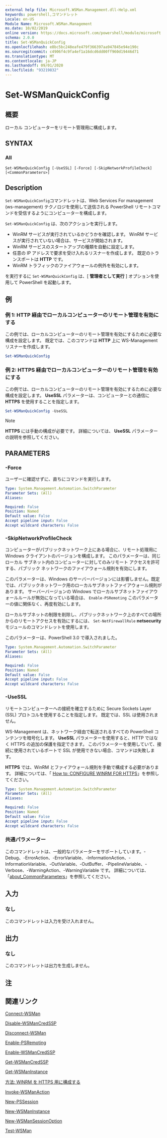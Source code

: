```yaml
---
external help file: Microsoft.WSMan.Management.dll-Help.xml
keywords: powershell,コマンドレット
Locale: en-US
Module Name: Microsoft.WSMan.Management
ms.date: 10/02/2019
online version: https://docs.microsoft.com/powershell/module/microsoft.wsman.management/set-wsmanquickconfig?view=powershell-6&WT.mc_id=ps-gethelp
schema: 2.0.0
title: Set-WSManQuickConfig
ms.openlocfilehash: e8bc5bc248eafe479f366397aa947845e94e190c
ms.sourcegitcommit: c4906f4c9fa4ef1a16dcd6dd00ff960d19446d71
ms.translationtype: MT
ms.contentlocale: ja-JP
ms.lasthandoff: 09/01/2020
ms.locfileid: "93219832"
---
```

# Set-WSManQuickConfig

## 概要
ローカル コンピューターをリモート管理用に構成します。

## SYNTAX

### All

```
Set-WSManQuickConfig [-UseSSL] [-Force] [-SkipNetworkProfileCheck] [<CommonParameters>]
```

## Description

`Set-WSManQuickConfig`コマンドレットは、Web Services For management (ws-management) テクノロジを使用して送信される PowerShell リモートコマンドを受信するようにコンピューターを構成します。

`Set-WSManQuickConfig` は、次のアクションを実行します。

- WinRM サービスが実行されているかどうかを確認します。 WinRM サービスが実行されていない場合は、サービスが開始されます。
- WinRM サービスのスタートアップの種類を自動に設定します。
- 任意の IP アドレスで要求を受け入れるリスナーを作成します。 既定のトランスポートは **HTTP** です。
- WinRM トラフィックのファイアウォールの例外を有効にします。

を実行するに `Set-WSManQuickConfig` は、[ **管理者として実行** ] オプションを使用して PowerShell を起動します。

## 例

### 例 1: HTTP 経由でローカルコンピューターのリモート管理を有効にする

この例では、ローカルコンピューターのリモート管理を有効にするために必要な構成を設定します。 既定では、このコマンドは **HTTP** 上に WS-Management リスナーを作成します。

```powershell
Set-WSManQuickConfig
```

### 例 2: HTTPS 経由でローカルコンピューターのリモート管理を有効にする

この例では、ローカルコンピューターのリモート管理を有効にするために必要な構成を設定します。 **UseSSL** パラメーターは、コンピューターとの通信に **HTTPS** を使用することを指定します。

```powershell
Set-WSManQuickConfig -UseSSL
```

> [!NOTE]
> **HTTPS** には手動の構成が必要です。 詳細については、 **UseSSL** パラメーターの説明を参照してください。

## PARAMETERS

### -Force

ユーザーに確認せずに、直ちにコマンドを実行します。

```yaml
Type: System.Management.Automation.SwitchParameter
Parameter Sets: (All)
Aliases:

Required: False
Position: Named
Default value: False
Accept pipeline input: False
Accept wildcard characters: False
```

### -SkipNetworkProfileCheck

コンピューターがパブリックネットワーク上にある場合に、リモート処理用に Windows クライアントのバージョンを構成します。 このパラメーターは、同じローカル サブネット内のコンピューターに対してのみリモート アクセスを許可する、パブリック ネットワークのファイアウォール規則を有効にします。

このパラメーターは、Windows のサーバーバージョンには影響しません。既定では、パブリックネットワーク用のローカルサブネットファイアウォール規則があります。 サーバーバージョンの Windows でローカルサブネットファイアウォールルールが無効になっている場合は、 `Enable-PSRemoting` このパラメーターの値に関係なく、再度有効にします。

ローカルサブネットの制限を削除し、パブリックネットワーク上のすべての場所からのリモートアクセスを有効にするには、 `Set-NetFirewallRule` **netsecurity** モジュールのコマンドレットを使用します。

このパラメーターは、PowerShell 3.0 で導入されました。

```yaml
Type: System.Management.Automation.SwitchParameter
Parameter Sets: (All)
Aliases:

Required: False
Position: Named
Default value: False
Accept pipeline input: False
Accept wildcard characters: False
```

### -UseSSL

リモートコンピューターへの接続を確立するために Secure Sockets Layer (SSL) プロトコルを使用することを指定します。 既定では、SSL は使用されません。

WS-Management は、ネットワーク経由で転送されるすべての PowerShell コンテンツを暗号化します。 **UseSSL** パラメーターを使用すると、HTTP ではなく HTTPS の追加の保護を指定できます。 このパラメーターを使用していて、接続に使用されているポートで SSL が使用できない場合、コマンドは失敗します。

**HTTPS** では、WinRM とファイアウォール規則を手動で構成する必要があります。 詳細については、「 [How to: CONFIGURE WINRM FOR HTTPS](https://support.microsoft.com/help/2019527/how-to-configure-winrm-for-https)」を参照してください。

```yaml
Type: System.Management.Automation.SwitchParameter
Parameter Sets: (All)
Aliases:

Required: False
Position: Named
Default value: False
Accept pipeline input: False
Accept wildcard characters: False
```

### 共通パラメーター

このコマンドレットは、一般的なパラメーターをサポートしています。-Debug、-ErrorAction、-ErrorVariable、-InformationAction、-InformationVariable、-OutVariable、-OutBuffer、-PipelineVariable、-Verbose、-WarningAction、-WarningVariable です。 詳細については、「[about_CommonParameters](https://go.microsoft.com/fwlink/?LinkID=113216)」を参照してください。

## 入力

### なし

このコマンドレットは入力を受け入れません。

## 出力

### なし

このコマンドレットは出力を生成しません。

## 注

## 関連リンク

[Connect-WSMan](Connect-WSMan.md)

[Disable-WSManCredSSP](Disable-WSManCredSSP.md)

[Disconnect-WSMan](Disconnect-WSMan.md)

[Enable-PSRemoting](../Microsoft.PowerShell.Core/Enable-PSRemoting.md)

[Enable-WSManCredSSP](Enable-WSManCredSSP.md)

[Get-WSManCredSSP](Get-WSManCredSSP.md)

[Get-WSManInstance](Get-WSManInstance.md)

[方法: WINRM を HTTPS 用に構成する](https://support.microsoft.com/help/2019527/how-to-configure-winrm-for-https)

[Invoke-WSManAction](Invoke-WSManAction.md)

[New-PSSession](../Microsoft.PowerShell.Core/New-PSSession.md)

[New-WSManInstance](New-WSManInstance.md)

[New-WSManSessionOption](New-WSManSessionOption.md)

[Test-WSMan](Test-WSMan.md)
